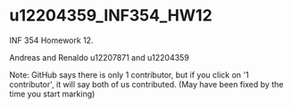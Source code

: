 # u12204359_INF354_HW12
INF 354 Homework 12. 

Andreas and Renaldo
u12207871 and u12204359

Note:
GitHub says there is only 1 contributor, but if you click on '1 contributor', it will say both of us contributed.
(May have been fixed by the time you start marking)
